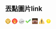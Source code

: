 ## 丟點圖片link
<!--currency-->
<img src="https://github.com/CatBudMC/ResourcePack/blob/master/assets/minecraft/textures/emoji/currency.png?raw=true" width="18" height="18"/>
<!--rank-->
<img src="https://github.com/CatBudMC/ResourcePack/blob/master/assets/minecraft/textures/emoji/rank.png?raw=true" width="18" height="18"/>
<!--iron_rank-->
<img src="https://github.com/CatBudMC/ResourcePack/blob/master/assets/minecraft/textures/item/menu/rank/iron_rank.png?raw=true" width="18" height="18"/>
<!--check-->
<img src="https://github.com/CatBudMC/ResourcePack/blob/master/assets/minecraft/textures/emoji/check.png?raw=true" width="18" height="18"/>
<!--steve-->
<img src="https://github.com/CatBudMC/ResourcePack/blob/master/assets/minecraft/textures/emoji/mob/steve.png?raw=true" width="18" height="18"/>
<!--warning-->
<img src="https://github.com/CatBudMC/ResourcePack/blob/master/assets/minecraft/textures/emoji/warning.png?raw=true" width="18" height="18"/>
<!--coin_of_anniversary-->
<img src="https://github.com/CatBudMC/ResourcePack/blob/master/assets/minecraft/textures/item/custom/coin_of_anniversary.png?raw=true" width="18" height="18"/>
<!-- markdownlint-disable-file MD033 MD045 MD041 -->  
